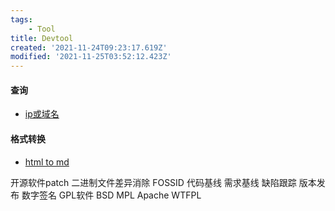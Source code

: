 ```yaml
---
tags: 
    - Tool
title: Devtool
created: '2021-11-24T09:23:17.619Z'
modified: '2021-11-25T03:52:12.423Z'
---
```



#### 查询

* [ip或域名](https://site.ip138.com/github.com/)

#### 格式转换

* [html to md](https://devtool.tech/html-md)


开源软件patch
二进制文件差异消除
FOSSID
代码基线 需求基线 缺陷跟踪 版本发布 数字签名
GPL软件 BSD MPL Apache WTFPL